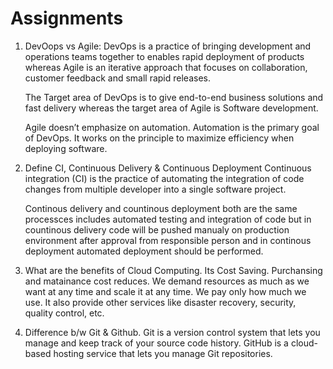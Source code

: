 # Assignments
1) DevOops vs Agile:
    DevOps is a practice of bringing development and operations teams together to enables rapid deployment of products whereas Agile is an iterative approach that focuses on collaboration, customer feedback and small rapid releases.

    The Target area of DevOps is to give end-to-end business solutions and fast delivery whereas the target area of Agile is Software development.

    Agile doesn’t emphasize on automation. Automation is the primary goal of DevOps. It works on the principle to maximize efficiency when deploying software.

2) Define CI, Continuous Delivery & Continuous Deployment
    Continuous integration (CI) is the practice of automating the integration of code changes from multiple developer into a single software project.
    
    Continous delivery and countinous deployment both are  the same processces includes automated testing and integration of code but in countinous delivery code will be pushed manualy on production environment after approval from responsible person and in continous deployment automated deployment should be performed.

3) What are the benefits of Cloud Computing.
    Its Cost Saving. Purchansing and matainance cost reduces. We demand resources as much as we want at any time and scale it at any time. We pay only how much we use. It also provide other services like disaster recovery, security, quality control, etc.

4) Difference b/w Git & Github.
    Git is a version control system that lets you manage and keep track of your source code history.
    GitHub is a cloud-based hosting service that lets you manage Git repositories.

